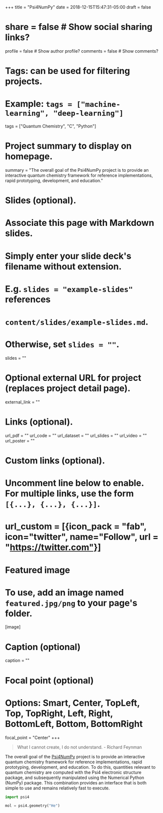 +++
title = "Psi4NumPy"
date = 2018-12-15T15:47:31-05:00
draft = false

# share = false  # Show social sharing links?
profile = false  # Show author profile?
comments = false  # Show comments?

# Tags: can be used for filtering projects.
# Example: `tags = ["machine-learning", "deep-learning"]`
tags = ["Quantum Chemistry", "C", "Python"]

# Project summary to display on homepage.
summary = "The overall goal of the Psi4NumPy project is to provide an interactive quantum chemistry framework for reference implementations, rapid prototyping, development, and education."

# Slides (optional).
#   Associate this page with Markdown slides.
#   Simply enter your slide deck's filename without extension.
#   E.g. `slides = "example-slides"` references 
#   `content/slides/example-slides.md`.
#   Otherwise, set `slides = ""`.
slides = ""

# Optional external URL for project (replaces project detail page).
external_link = ""

# Links (optional).
url_pdf = ""
url_code = ""
url_dataset = ""
url_slides = ""
url_video = ""
url_poster = ""

# Custom links (optional).
#   Uncomment line below to enable. For multiple links, use the form `[{...}, {...}, {...}]`.
# url_custom = [{icon_pack = "fab", icon="twitter", name="Follow", url = "https://twitter.com"}]

# Featured image
# To use, add an image named `featured.jpg/png` to your page's folder. 
[image]
  # Caption (optional)
  caption = ""

  # Focal point (optional)
  # Options: Smart, Center, TopLeft, Top, TopRight, Left, Right, BottomLeft, Bottom, BottomRight
  focal_point = "Center"
+++


> What I cannot create, I do not understand. - Richard Feynman

The overall goal of the [Psi4NumPy](https://github.com/psi4/psi4numpy)
 project is to provide an interactive quantum
chemistry framework for reference implementations, rapid prototyping,
development, and education. To do this, quantities relevant to quantum
chemistry are computed with the Psi4 electronic structure package, and
subsequently manipulated using the Numerical Python (NumPy) package. This
combination provides an interface that is both simple to use and remains
relatively fast to execute.


```python
import psi4

mol = psi4.geometry("He")
```
